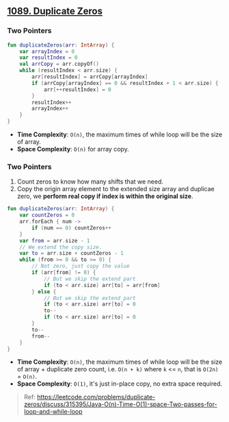 ## [1089. Duplicate Zeros](https://leetcode.com/problems/duplicate-zeros/)

### Two Pointers

```kotlin
fun duplicateZeros(arr: IntArray) {
    var arrayIndex = 0
    var resultIndex = 0
    val arrCopy = arr.copyOf()
    while (resultIndex < arr.size) {
        arr[resultIndex] = arrCopy[arrayIndex]
        if (arrCopy[arrayIndex] == 0 && resultIndex + 1 < arr.size) {
            arr[++resultIndex] = 0
        }
        resultIndex++
        arrayIndex++
    }
}
```

* **Time Complexity**: `O(n)`, the maximum times of while loop will be the size of array.
* **Space Complexity**: `O(n)` for array copy.

### Two Pointers
1. Count zeros to know how many shifts that we need.
2. Copy the origin array element to the extended size array and duplicae zero, we **perform real copy if index is within the original size**.

```kotlin
fun duplicateZeros(arr: IntArray) {
    var countZeros = 0
    arr.forEach { num -> 
        if (num == 0) countZeros++
    }
    var from = arr.size - 1
    // We extend the copy size.
    var to = arr.size + countZeros - 1
    while (from >= 0 && to >= 0) {
        // Not zero, just copy the value
        if (arr[from] != 0) {
            // But we skip the extend part
            if (to < arr.size) arr[to] = arr[from]
        } else {
            // But we skip the extend part
            if (to < arr.size) arr[to] = 0
            to--
            if (to < arr.size) arr[to] = 0
        }
        to--
        from--
    }
}
```

* **Time Complexity**: `O(n)`, the maximum times of while loop will be the size of array + duplicate zero count, i.e. `O(n + k)` where `k` <= `n`, that is `O(2n)` = `O(n)`.
* **Space Complexity**: `O(1)`, it's just in-place copy, no extra space required.

> Ref: https://leetcode.com/problems/duplicate-zeros/discuss/315395/Java-O(n)-Time-O(1)-space-Two-passes-for-loop-and-while-loop